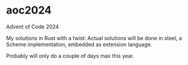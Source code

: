 # aoc2024
Advent of Code 2024

My solutions in Rust with a twist: Actual solutions will be done in steel, a Scheme
implementation, embedded as extension language.

Probably will only do a couple of days max this year. 
